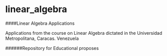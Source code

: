 # linear_algebra

####Linear Algebra Applications

Applications from the course on Linear Algebra dictated in the Universidad Metropolitana, Caracas. Venezuela
 
######Repository for Educational proposes
